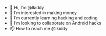 - 👋 Hi, I’m @lkiddy
- 👀 I’m interested in making money 
- 🌱 I’m currently learning hacking and coding
- 💞️ I’m looking to collaborate on Android hacks 
- 📫 How to reach me @lkiddy

<!---
lkiddy/lkiddy is a ✨ special ✨ repository because its `README.md` (this file) appears on your GitHub profile.
You can click the Preview link to take a look at your changes.
--->
